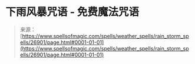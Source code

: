 <!--yml

分类：未分类

日期：2024-06-12 19:15:30

-->

# 下雨风暴咒语 - 免费魔法咒语

> 来源：[https://www.spellsofmagic.com/spells/weather_spells/rain_storm_spells/26901/page.html#0001-01-01](https://www.spellsofmagic.com/spells/weather_spells/rain_storm_spells/26901/page.html#0001-01-01)
